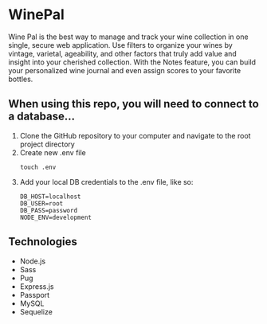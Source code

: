 # WinePal

Wine Pal is the best way to manage and track your wine collection in one single, secure web application. Use filters to organize your wines by vintage, varietal, ageability, and other factors that truly add value and insight into your cherished collection. With the Notes feature, you can build your personalized wine journal and even assign scores to your favorite bottles.

## When using this repo, you will need to connect to a database...
1. Clone the GitHub repository to your computer and navigate to the root project directory
2. Create new .env file
    ```
    touch .env
3. Add your local DB credentials to the .env file, like so:
    ```
    DB_HOST=localhost
    DB_USER=root
    DB_PASS=password
    NODE_ENV=development

## Technologies

- Node.js
- Sass
- Pug
- Express.js
- Passport
- MySQL
- Sequelize
